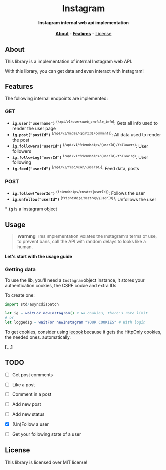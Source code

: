 <div align=center>

# Instagram

#### Instagram internal web api implementation

**[About](#about) - [Features](#features)** - [License](#license)

</div>

## About

This library is a implementation of internal Instagram web API.

With this library, you can get data and even interact with Instagram!

## Features

The following internal endpoints are implemented:

### GET

- **`ig.user("username")`** <sup>(`/api/v1/users/web_profile_info`)</sup>: Gets all info used to render the user page
- **`ig.post("postId")`** <sup>(`/api/v1/media/{postId}/comments`)</sup>: All data used to render the post
- **`ig.followers("userId")`** <sup>(`/api/v1/friendships/{userId}/followers`)</sup>: User followers
- **`ig.following("userId")`** <sup>(`/api/v1/friendships/{userId}/following`)</sup>: User following
- **`ig.feed("userId")`** <sup>(`/api/v1/feed/user/{userId}`)</sup>: Feed data, posts

### POST

- **`ig.follow("userId")`** <sup>(`friendships/create/{userId}`)</sup>: Follows the user
- **`ig.unfollow("userId")`** <sup>(`friendships/destroy/{userId}`)</sup>: Unfollows the user

\* **`Ig`** is a Instagram object

## Usage

> **Warning**
> This implementation violates the Instagram's terms of use, to prevent bans,
> call the API with random delays to looks like a human.

**Let's start with the usage guide**

### Getting data

To use the lib, you'll need a `Instagram` object instance, it stores your
authentication cookies, the CSRF cookie and extra IDs

To create one:

```nim
import std/asyncdispatch

let ig = waitFor newInstagram() # No cookies, there's rate limit
# or
let loggedIg = waitFor newInstagram "YOUR COOKIES" # With login
```

To get cookies, consider using [iecook](https://github.com/thisago/iecook) because it gets the HttpOnly cookies, the needed ones. automatically.

**[...]**

## TODO

- [ ] Get post comments
- [ ] Like a post
- [ ] Comment in a post
- [ ] Add new post
- [ ] Add new status
- [x] (Un)Follow a user
- [ ] Get your following state of a user


## License

This library is licensed over MIT license!
